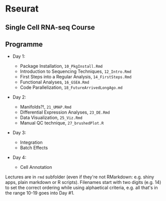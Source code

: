 # Rseurat

## Single Cell RNA-seq Course

## Programme

- Day 1:
  - Package Installation, `10_PkgInstall.Rmd`
  - Introduction to Sequencing Techniques, `12_Intro.Rmd`
  - First Steps into a Regular Analysis, `14_FirstSteps.Rmd`
  - Functional Analyses, `16_GSEA.Rmd`
  - Code Parallelization, `18_FutureArrivedLongAgo.md`

- Day 2:
  - Manifolds?!, `21_UMAP.Rmd`
  - Differential Expression Analyses, `23_DE.Rmd`
  - Data Visualization, `25_Viz.Rmd`
  - Manual QC technique, `27_brushedPlot.R`

- Day 3:
  - Integration
  - Batch Effects

- Day 4:
  - Cell Annotation

Lectures are in `rmd` subfolder (even if they're not RMarkdown: e.g. shiny apps, plain markdown or R scripts). Filenames start with two digits (e.g. 14) to set the correct ordering while using alphaetical criteria, e.g. all that's in the range 10-19 goes into Day \#1.<!--Some numbers were skipped on purpose, to allow adding new (mini-)lectures in the future without going through the hassle of renaming everything...-->
